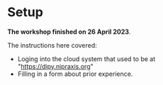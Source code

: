 # Setup

**The workshop finished on 26 April 2023**.

The instructions here covered:

* Loging into the cloud system that used to be at
  "https://dipy.nipraxis.org"
* Filling in a form about prior experience.
